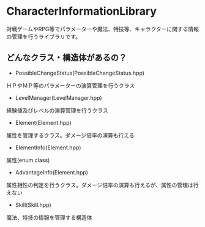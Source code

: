 # CharacterInformationLibrary
対戦ゲームやRPG等でパラメーターや魔法、特技等、キャラクターに関する情報の管理を行うライブラリです。

## どんなクラス・構造体があるの？
- PossibleChangeStatus(PossibleChangeStatus.hpp)

ＨＰやＭＰ等のパラメーターの演算管理を行うクラス

- LevelManager(LevelManager.hpp)

経験値及びレベルの演算管理を行うクラス

- Element(Element.hpp)

属性を管理するクラス。ダメージ倍率の演算も行える

- ElementInfo(Element.hpp)

属性(enum class)

- AdvantageInfo(Element.hpp)

属性相性の判定を行うクラス。ダメージ倍率の演算も行えるが、属性の管理は行えない

- Skill(Skill.hpp)

魔法、特技の情報を管理する構造体
